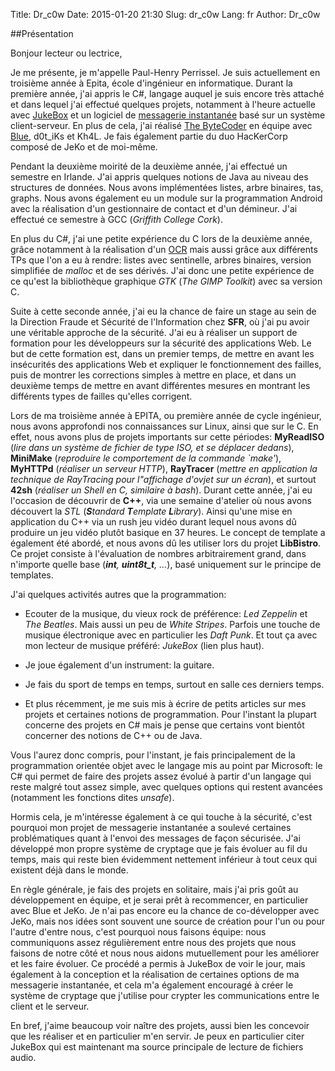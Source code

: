 Title: Dr_c0w
Date: 2015-01-20 21:30
Slug: dr_c0w
Lang: fr
Author: Dr_c0w

##Présentation

Bonjour lecteur ou lectrice,

Je me présente, je m'appelle Paul-Henry Perrissel. Je suis actuellement
en troisième année à Epita, école d'ingénieur en informatique.
Durant la première année, j'ai appris le C\#, langage auquel je suis
encore très attaché et dans lequel j'ai effectué quelques projets, 
notamment à l'heure actuelle avec [JukeBox](../jukebox.html) et
un logiciel de [messagerie instantanée](../chat.html) basé sur un 
système client-serveur. En plus de cela, j'ai réalisé 
[The ByteCoder](http://www.blocsoft.net) en équipe avec 
[Blue](https://www.bluecode.fr), d0t_iKs et Kh4L. Je fais également partie du
duo HacKerCorp composé de JeKo et de moi-même.

Pendant la deuxième moirité de la deuxième année,
j'ai effectué un semestre en Irlande. J'ai appris quelques
notions de Java au niveau des structures de données. Nous avons
implémentées listes, arbre binaires, tas, graphs. Nous avons
également eu un module sur la programmation Android avec la réalisation
d'un gestionnaire de contact et d'un démineur. J'ai effectué ce semestre
à GCC (*Griffith College Cork*).

En plus du C\#, j'ai une petite expérience du C lors de la deuxième année,
grâce notamment à la  réalisation d'un [OCR](http://ocr.hatrix.fr/) mais
aussi grâce aux différents TPs que l'on a eu à rendre: listes avec sentinelle,
arbres binaires, version simplifiée de *malloc* et de ses dérivés. J'ai donc
une petite expérience de ce qu'est la bibliothèque graphique *GTK*
(*The GIMP Toolkit*) avec sa version C.

Suite à cette seconde année, j'ai eu la chance de faire un stage au sein
de la Direction Fraude et Sécurité de l'Information chez **SFR**, où
j'ai pu avoir une véritable approche de la sécurité. J'ai eu à réaliser
un support de formation pour les développeurs sur la sécurité des
applications Web. Le but de cette formation est, dans un premier temps,
de mettre en avant les insécurités des applications Web et expliquer
le fonctionnement des failles, puis de montrer les corrections simples
à mettre en place, et dans un deuxième temps de mettre en avant
différentes mesures en montrant les différents types de failles qu'elles
corrigent.

Lors de ma troisième année à EPITA, ou première année de cycle ingénieur,
nous avons approfondi nos connaissances sur Linux, ainsi que sur le C.
En effet, nous avons plus de projets importants sur cette périodes:
**MyReadISO** (*lire dans un système de fichier de type ISO, et se déplacer
dedans*), **MiniMake** (*reproduire le comportement de la commande `make'*),
**MyHTTPd** (*réaliser un serveur HTTP*), **RayTracer** (*mettre en application
la technique de RayTracing pour l"affichage d'ovjet sur un écran*), et surtout
**42sh** (*réaliser un Shell en C, similaire à bash*). Durant cette année, j'ai
eu l'occasion de découvrir de **C++**, via une semaine d'atelier où nous avons
découvert la *STL* (_**S**tandard **T**emplate **L**ibrary_). Ainsi qu'une
mise en application du C++ via un rush jeu vidéo durant lequel nous
avons dû produire un jeu vidéo plutôt basique en 37 heures. Le concept
de template a également été abordé, et nous avons dû les utiliser lors
du projet **LibBistro**. Ce projet consiste à l'évaluation de nombres
arbitrairement grand, dans n'importe quelle base (_**int**, **uint8t_t**, ..._),
basé uniquement sur le principe de templates.

J'ai quelques activités autres que la programmation:

- Ecouter de la musique, du vieux rock de préférence: *Led Zeppelin* et *The
Beatles*. Mais aussi un peu de *White Stripes*. Parfois une touche de musique 
électronique avec en particulier les *Daft Punk*. Et tout ça avec mon lecteur 
de musique préféré: *JukeBox* (lien plus haut).

- Je joue également d'un instrument: la guitare.

- Je fais du sport de temps en temps, surtout en salle ces derniers temps.

- Et plus récemment, je me suis mis à écrire de petits articles sur mes 
projets et certaines notions de programmation. Pour l'instant la plupart
concerne des projets en C\# mais je pense que certains vont bientôt 
concerner des notions de C++ ou de Java.

Vous l'aurez donc compris, pour l'instant, je fais principalement de la
programmation orientée objet avec le langage mis au point par Microsoft:
le C\# qui permet de faire des projets assez évolué à partir d'un langage
qui reste malgré tout assez simple, avec quelques options qui restent 
avancées (notamment les fonctions dites *unsafe*). 

Hormis cela, je m'intéresse également à ce qui touche à la sécurité, 
c'est pourquoi mon projet de messagerie instantanée a soulevé certaines
problématiques quant à l'envoi des messages de façon sécurisée. J'ai
développé mon propre système de cryptage que je fais évoluer au fil du 
temps, mais qui reste bien évidemment nettement inférieur à tout ceux 
qui existent déjà dans le monde.

En règle générale, je fais des projets en solitaire, mais j'ai pris goût
au développement en équipe, et je serai prêt à recommencer, en particulier
avec Blue et JeKo. Je n'ai pas encore eu la chance de co-développer
avec JeKo, mais nos idées sont souvent une source de création pour l'un ou
pour l'autre d'entre nous, c'est pourquoi nous faisons équipe: nous 
communiquons assez régulièrement entre nous des projets que nous faisons
de notre côté et nous nous aidons mutuellement pour les améliorer et les
faire évoluer. Ce procédé a permis à JukeBox de voir le jour, mais 
également à la conception et la réalisation de certaines options de ma
messagerie instantanée, et cela m'a également encouragé à créer le système
de cryptage que j'utilise pour crypter les communications entre le client
et le serveur.

En bref, j'aime beaucoup voir naître des projets, aussi bien les concevoir
que les réaliser et en particulier m'en servir. Je peux en particulier
citer JukeBox qui est maintenant ma source principale de lecture de fichiers
audio.
